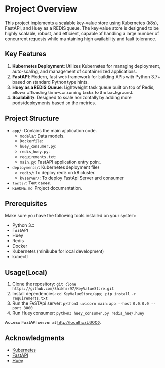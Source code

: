 # Project Overview

This project implements a scalable key-value store using Kubernetes (k8s), FastAPI, and Huey as a REDIS queue. 
The key-value store is designed to be highly scalable, robust, and efficient, capable of handling a large number of concurrent requests while maintaining high availability and fault tolerance.

## Key Features

1. **Kubernetes Deployment**: Utilizes Kubernetes for managing deployment, auto-scaling, and management of containerized applications.
2. **FastAPI**: Modern, fast web framework for building APIs with Python 3.7+ based on standard Python type hints.
3. **Huey as a REDIS Queue**: Lightweight task queue built on top of Redis, allows offloading time-consuming tasks to the background.
4. **Scalability**: Designed to scale horizontally by adding more pods/deployments based on the metrics.


## Project Structure

- `app/`: Contains the main application code.
  - `models/`: Data models.
  - `Dockerfile`: 
  - `huey_consumer.py`:
  - `redis_huey.py`:
  - `requirements.txt`:
  - `main.py`: FastAPI application entry point.
- `deployments/`: Kubernetes deployment files
  - `redis/`: To deploy redis on k8 cluster.
  - `kvserver/`: To deploy FastApi Server and consumer
- `tests/`: Test cases.
- `README.md`: Project documentation.


## Prerequisites

Make sure you have the following tools installed on your system:
- Python 3.x
- FastAPI
- Huey
- Redis
- Docker
- Kubernetes (minikube for local development)
- kubectl


## Usage(Local)

1. Clone the repository: `git clone https://github.com/Shikhar97/KeyValueStore.git`
2. Install dependencies: `cd KeyValueStore/app; pip install -r requirements.txt`
3. Run the FASTApi server: `python3 uvicorn main:app --host 0.0.0.0 --port 8000`
4. Run Huey consumer: `python3 huey_consumer.py redis_huey.huey`

Access FastAPI server at [http://localhost:8000](http://localhost:8000). 



## Acknowledgments

- [Kubernetes](https://kubernetes.io/)
- [FastAPI](https://fastapi.tiangolo.com/)
- [Huey](https://huey.readthedocs.io/en/latest/)